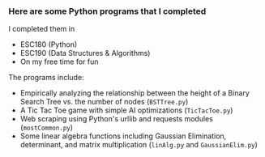 ### Here are some Python programs that I completed
I completed them in

* ESC180 (Python)
* ESC190 (Data Structures & Algorithms)
* On my free time for fun

The programs include:

* Empirically analyzing the relationship between the height of a Binary Search Tree vs. the number of nodes (`BSTTree.py`)
* A Tic Tac Toe game with simple AI optimizations (`TicTacToe.py`)
* Web scraping using Python's urllib and requests modules (`mostCommon.py`)
* Some linear algebra functions including Gaussian Elimination, determinant, and matrix multiplication (`linAlg.py` and `GaussianElim.py`)
